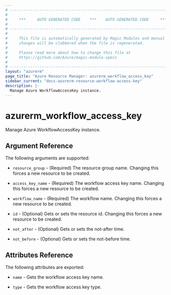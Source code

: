 ```yaml
---
# ----------------------------------------------------------------------------
#
#     ***     AUTO GENERATED CODE    ***    AUTO GENERATED CODE     ***
#
# ----------------------------------------------------------------------------
#
#     This file is automatically generated by Magic Modules and manual
#     changes will be clobbered when the file is regenerated.
#
#     Please read more about how to change this file at
#     https://github.com/Azure/magic-module-specs
#
# ----------------------------------------------------------------------------
layout: "azurerm"
page_title: "Azure Resource Manager: azurerm_workflow_access_key"
sidebar_current: "docs-azurerm-resource-workflow-access-key"
description: |-
  Manage Azure WorkflowAccessKey instance.
---
```


# azurerm_workflow_access_key

Manage Azure WorkflowAccessKey instance.


## Argument Reference

The following arguments are supported:

* `resource_group` - (Required) The resource group name. Changing this forces a new resource to be created.

* `access_key_name` - (Required) The workflow access key name. Changing this forces a new resource to be created.

* `workflow_name` - (Required) The workflow name. Changing this forces a new resource to be created.

* `id` - (Optional) Gets or sets the resource id. Changing this forces a new resource to be created.

* `not_after` - (Optional) Gets or sets the not-after time.

* `not_before` - (Optional) Gets or sets the not-before time.

## Attributes Reference

The following attributes are exported:

* `name` - Gets the workflow access key name.

* `type` - Gets the workflow access key type.
